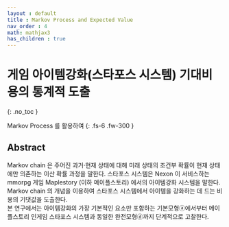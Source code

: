 ```yaml
---
layout : default
title : Markov Process and Expected Value
nav_order : 4
math: mathjax3
has_children : true
---
```



# 게임 아이템강화(스타포스 시스템) 기대비용의 통계적 도출
{: .no_toc }

Markov Process 를 활용하여
{: .fs-6 .fw-300 }



## Abstract
Markov chain 은 주어진 과거·현재 상태에 대해 미래 상태의 조건부 확률이 현재 상태에만 의존하는 이산 확률 과정을 말한다. 스타포스 시스템은 Nexon 이 서비스하는 mmorpg 게임 Maplestory (이하 메이플스토리) 에서의 아이템강화 시스템을 말한다.  
Markov chain 의 개념을 이용하여 스타포스 시스템에서 아이템을 강화하는 데 드는 비용의 기댓값을 도출한다.  
본 연구에서는 아이템강화의 가장 기본적인 요소만 포함하는 기본모형ⓐ에서부터 메이플스토리 인게임 스타포스 시스템과 동일한 완전모형ⓓ까지 단계적으로 고찰한다.





<!--

#### **Definition** *state value function* $v_i$
$$ v(s) = E[G_t|X_t=s] $$
The state value function $v(s)$ is the expected return starting from state $s$.

#### **Lemma** *Bellman Equation*
$$v(s) = E[g(X_{t+1}) + \gamma v(X_{t+1}) | X_t =s]$$
*proof)* By the definition of return $G_t$ and state value function $v(s)$, it's trivial.

#### **Theorem** *solution for value function*
 $$v(s) = g(s) + \gamma\sum_{s'\in S} p_{ss'}v(s')$$
 where $p_{ss'} = P(X_{t+1}=s'|X_{t}=s)$.

 *proof)* $\sum\limits_{s'\in S} p_{ss'}v(s') = $



#### **Definition** *return* $G_t$
$$ G_t = g(X_{t+1}) + \gamma g(X_{t+2}) + \gamma^2g(X_{t+3}) + \cdots = \sum_{k \ge 1} \gamma^{k-1} g(X_{t+k}) $$
*Return* $G_t$ is the present value of total future reward.

-->

